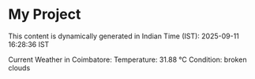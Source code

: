 # My Project

This content is dynamically generated in Indian Time (IST): 2025-09-11 16:28:36 IST


Current Weather in Coimbatore:
Temperature: 31.88 °C
Condition: broken clouds
